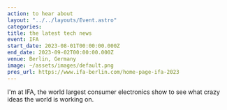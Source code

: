 ```yaml
---
action: to hear about
layout: "../../layouts/Event.astro"
categories:
title: the latest tech news
event: IFA
start_date: 2023-08-01T00:00:00.000Z
end_date: 2023-09-02T00:00:00.000Z
venue: Berlin, Germany
image: ~/assets/images/default.png
pres_url: https://www.ifa-berlin.com/home-page-ifa-2023
---
```


I'm at IFA, the world largest consumer electronics show to see what crazy ideas the world is working on.
